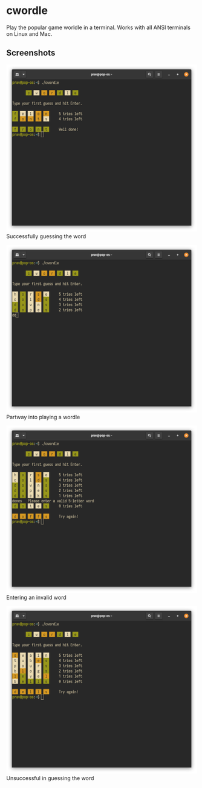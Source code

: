 # cwordle

Play the popular game worldle in a terminal. Works with all ANSI terminals on Linux and Mac.

## Screenshots
![Successfully guessing the word](img/1.png)
Successfully guessing the word

![Image](img/2.png)
Partway into playing a wordle

![Image](img/3.png)
Entering an invalid word

![Image](img/4.png)
Unsuccessful in guessing the word
